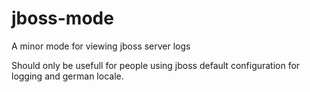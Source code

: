 jboss-mode
==========

A minor mode for viewing jboss server logs

Should only be usefull for people using jboss default configuration for logging and german locale.
